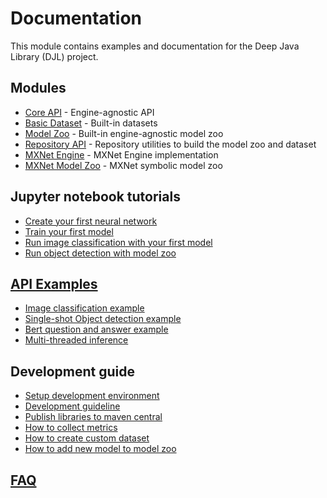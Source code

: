 # Documentation

This module contains examples and documentation for the Deep Java Library (DJL) project.
## Modules

- [Core API](../api/README.md) - Engine-agnostic API
- [Basic Dataset](../basicdataset/README.md) - Built-in datasets
- [Model Zoo](../model-zoo/README.md) - Built-in engine-agnostic model zoo
- [Repository API](../repository/README.md) - Repository utilities to build the model zoo and dataset
- [MXNet Engine](../mxnet/mxnet-engine/README.md) - MXNet Engine implementation
- [MXNet Model Zoo](../mxnet/mxnet-model-zoo/README.md) - MXNet symbolic model zoo

## Jupyter notebook tutorials

- [Create your first neural network](../jupyter/README.md#create-your-first-neural-network)
- [Train your first model](../jupyter/README.md#train-your-first-model)
- [Run image classification with your first model](../jupyter/README.md#run-image-classification-with-your-first-model)
- [Run object detection with model zoo](../jupyter/README.md#run-object-detection-with-model-zoo)

## [API Examples](../examples/README.md)

- [Image classification example](../examples/docs/image_classification.md)
- [Single-shot Object detection example](../examples/docs/object_detection.md)
- [Bert question and answer example](../examples/docs/BERT_question_and_answer.md)
- [Multi-threaded inference](../examples/docs/multithread_inference.md)

## Development guide

- [Setup development environment](development/setup.md)
- [Development guideline](development/development_guideline.md)
- [Publish libraries to maven central](development/publish_library.md)
- [How to collect metrics](development/how_to_collect_metrics.md)
- [How to create custom dataset](development/create_your_dataset.md)
- [How to add new model to model zoo](development/add_model_to_model-zoo.md)

## [FAQ](faq.md)
